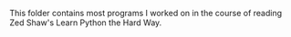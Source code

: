 This folder contains most programs I worked on in the course of 
reading Zed Shaw's Learn Python the Hard Way.
